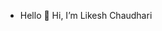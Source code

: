 -  Hello 👋 Hi, I’m Likesh Chaudhari

<!---
likesh123chaudhari/likesh123chaudhari is a ✨ special ✨ repository because its `README.md` (this file) appears on your GitHub profile.
You can click the Preview link to take a look at your changes.
--->

